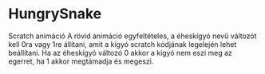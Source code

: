 # HungrySnake
Scratch animáció
A rövid animáció egyfeltételes, a éheskígyó nevű változót kell 0ra vagy 1re állítani, amit a kígyó scratch kódjának legelején lehet beállítani.
Ha az éheskígyó változó 0 akkor a kigyó nem eszi meg az egerret, ha 1 akkor megtámadja és megeszi.
